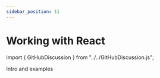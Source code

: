 ```yaml
---
sidebar_position: 11
---
```


# Working with React

import { GitHubDiscussion } from "../../GitHubDiscussion.js";


Intro and examples
